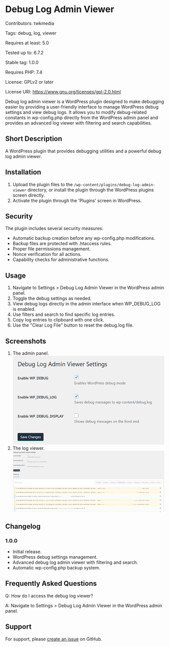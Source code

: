 # Debug Log Admin Viewer

Contributors: twkmedia

Tags: debug, log, viewer

Requires at least: 5.0

Tested up to: 6.7.2

Stable tag: 1.0.0

Requires PHP: 7.4

License: GPLv2 or later

License URI: https://www.gnu.org/licenses/gpl-2.0.html

Debug log admin viewer is a WordPress plugin designed to make debugging easier by providing a user-friendly interface to manage WordPress debug settings and view debug logs. It allows you to modify debug-related constants in wp-config.php directly from the WordPress admin panel and provides an advanced log viewer with filtering and search capabilities.

## Short Description

A WordPress plugin that provides debugging utilities and a powerful debug log admin viewer.

## Installation

1. Upload the plugin files to the `/wp-content/plugins/debug-log-admin-viewer` directory, or install the plugin through the WordPress plugins screen directly.
2. Activate the plugin through the 'Plugins' screen in WordPress.

## Security

The plugin includes several security measures:
* Automatic backup creation before any wp-config.php modifications.
* Backup files are protected with .htaccess rules.
* Proper file permissions management.
* Nonce verification for all actions.
* Capability checks for administrative functions.

## Usage

1. Navigate to Settings > Debug Log Admin Viewer in the WordPress admin panel.
2. Toggle the debug settings as needed.
3. View debug logs directly in the admin interface when WP_DEBUG_LOG is enabled.
4. Use filters and search to find specific log entries.
5. Copy log entries to clipboard with one click.
6. Use the "Clear Log File" button to reset the debug.log file.

## Screenshots

1. The admin panel. ![Admin Panel](assets/screenshot-1.png)
2. The log viewer. ![Log Viewer](assets/screenshot-2.png)

## Changelog

### 1.0.0

* Initial release.
* WordPress debug settings management.
* Advanced debug log admin viewer with filtering and search.
* Automatic wp-config.php backup system.

## Frequently Asked Questions

Q: How do I access the debug log viewer?

A: Navigate to Settings > Debug Log Admin Viewer in the WordPress admin panel.

## Support

For support, please [create an issue](https://github.com/aidamartinez/debug-log-admin-viewer/issues) on GitHub.

